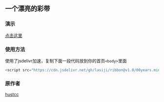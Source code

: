 ## 一个漂亮的彩带

### 演示
[点击这里](https://00years.github.io/ribbon/)

### 使用方法
使用了jsdelivr加速，复制下面一段代码放到你的首页`<body>`里面
``` python
<script src="https://cdn.jsdelivr.net/gh/lasiji/ribbon@v1.0/00years.min.js" type="text/javascript"></script>
```

### 原作者
[hustcc](https://github.com/hustcc/ribbon.js)
